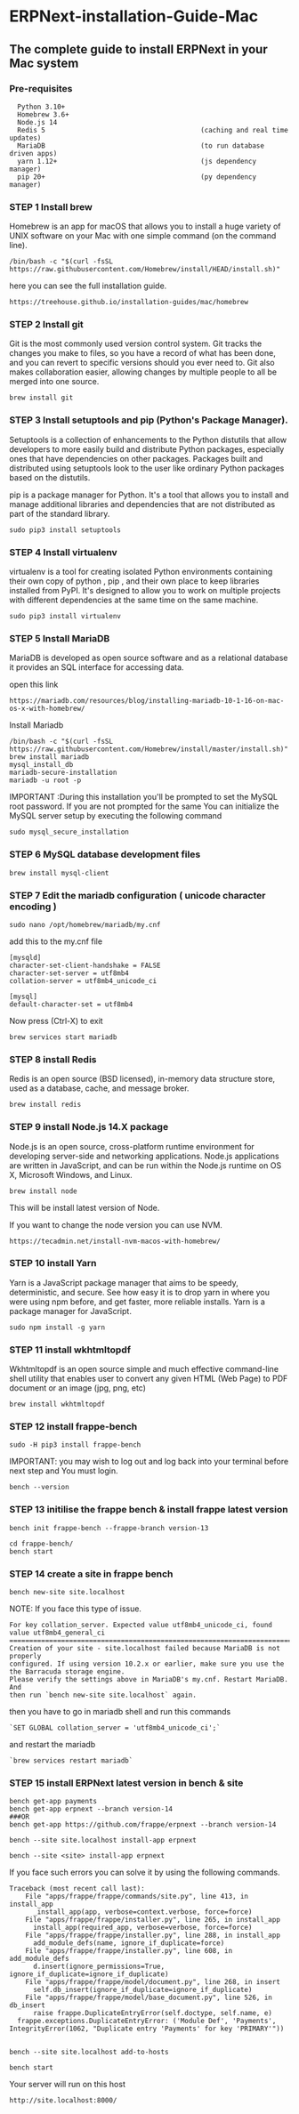 # ERPNext-installation-Guide-Mac
## The complete guide to install ERPNext in your Mac system

### Pre-requisites 

      Python 3.10+
      Homebrew 3.6+
      Node.js 14
      Redis 5                                       (caching and real time updates)
      MariaDB                                       (to run database driven apps)
      yarn 1.12+                                    (js dependency manager)
      pip 20+                                       (py dependency manager)


### STEP 1 Install brew
Homebrew is an app for macOS that allows you to install a huge variety of UNIX software on your Mac 
with one simple command (on the command line).

    /bin/bash -c "$(curl -fsSL https://raw.githubusercontent.com/Homebrew/install/HEAD/install.sh)"
    
here you can see the full installation guide.    

    https://treehouse.github.io/installation-guides/mac/homebrew


### STEP 2 Install git
Git is the most commonly used version control system. Git tracks the changes you make to files, 
so you have a record of what has been done, and you can revert to specific versions should you ever need to. 
Git also makes collaboration easier, allowing changes by multiple people to all be merged into one source.
    
    brew install git


### STEP 3 Install setuptools and pip (Python's Package Manager).
Setuptools is a collection of enhancements to the Python distutils that allow developers 
to more easily build and distribute Python packages, especially ones that have 
dependencies on other packages. Packages built and distributed using setuptools 
look to the user like ordinary Python packages based on the distutils.

pip is a package manager for Python.  It's a tool that allows you to install and manage 
additional libraries and dependencies that are not distributed as part of the standard library.

    sudo pip3 install setuptools

### STEP 4 Install virtualenv
virtualenv is a tool for creating isolated Python environments containing their own copy of
python , pip , and their own place to keep libraries installed from PyPI.
It's designed to allow you to work on multiple projects with different dependencies 
at the same time on the same machine.
    
    sudo pip3 install virtualenv
    

### STEP 5 Install MariaDB
MariaDB is developed as open source software and as a relational database it provides an SQL interface 
for accessing data.

open this link

    https://mariadb.com/resources/blog/installing-mariadb-10-1-16-on-mac-os-x-with-homebrew/
 
Install Mariadb

    /bin/bash -c "$(curl -fsSL https://raw.githubusercontent.com/Homebrew/install/master/install.sh)"
    brew install mariadb
    mysql_install_db
    mariadb-secure-installation
    mariadb -u root -p
    
     
IMPORTANT :During this installation you'll be prompted to set the MySQL root password.
If you are not prompted for the same You can initialize the MySQL server setup by executing 
the following command
    
    sudo mysql_secure_installation
    
### STEP 6  MySQL database development files

    brew install mysql-client

### STEP 7 Edit the mariadb configuration ( unicode character encoding )

    sudo nano /opt/homebrew/mariadb/my.cnf

add this to the my.cnf file

    [mysqld]
    character-set-client-handshake = FALSE
    character-set-server = utf8mb4
    collation-server = utf8mb4_unicode_ci

    [mysql]
    default-character-set = utf8mb4

Now press (Ctrl-X) to exit

    brew services start mariadb


### STEP 8 install Redis
Redis is an open source (BSD licensed), in-memory data structure store, used as a database, 
cache, and message broker.
    
    brew install redis

### STEP 9 install Node.js 14.X package
Node.js is an open source, cross-platform runtime environment for developing server-side and 
networking applications. Node.js applications are written in JavaScript, and can be run within the Node.js
runtime on OS X, Microsoft Windows, and Linux.

    brew install node
    
This will be install latest version of Node.

If you want to change the node version you can use NVM.

    https://tecadmin.net/install-nvm-macos-with-homebrew/

### STEP 10  install Yarn
Yarn is a JavaScript package manager that aims to be speedy, deterministic, and secure. 
See how easy it is to drop yarn in where you were using npm before, and get faster, more reliable installs.
Yarn is a package manager for JavaScript.
    
    sudo npm install -g yarn

### STEP 11 install wkhtmltopdf
Wkhtmltopdf is an open source simple and much effective command-line shell utility that enables 
user to convert any given HTML (Web Page) to PDF document or an image (jpg, png, etc)

    brew install wkhtmltopdf
    
    
### STEP 12 install frappe-bench

    sudo -H pip3 install frappe-bench

IMPORTANT: you may wish to log out and log back into your terminal 
before next step and You must login.
    
    bench --version
    
### STEP 13 initilise the frappe bench & install frappe latest version 

    bench init frappe-bench --frappe-branch version-13
    
    cd frappe-bench/
    bench start
    
### STEP 14 create a site in frappe bench 
    
    bench new-site site.localhost
        
NOTE: If you face this type of issue.

    For key collation_server. Expected value utf8mb4_unicode_ci, found value utf8mb4_general_ci
    ================================================================================
    Creation of your site - site.localhost failed because MariaDB is not properly
    configured. If using version 10.2.x or earlier, make sure you use the
    the Barracuda storage engine.
    Please verify the settings above in MariaDB's my.cnf. Restart MariaDB. And
    then run `bench new-site site.localhost` again.
    
then you have to go in mariadb shell and run this commands

    `SET GLOBAL collation_server = 'utf8mb4_unicode_ci';`
 
and restart the mariadb

    `brew services restart mariadb`

### STEP 15 install ERPNext latest version in bench & site

    bench get-app payments
    bench get-app erpnext --branch version-14
    ###OR
    bench get-app https://github.com/frappe/erpnext --branch version-14

    bench --site site.localhost install-app erpnext

    bench --site <site> install-app erpnext


If you face such errors you can solve it by using the following commands.

    Traceback (most recent call last):
        File "apps/frappe/frappe/commands/site.py", line 413, in install_app
          _install_app(app, verbose=context.verbose, force=force)
        File "apps/frappe/frappe/installer.py", line 265, in install_app
          install_app(required_app, verbose=verbose, force=force)
        File "apps/frappe/frappe/installer.py", line 288, in install_app
          add_module_defs(name, ignore_if_duplicate=force)
        File "apps/frappe/frappe/installer.py", line 608, in add_module_defs
          d.insert(ignore_permissions=True, ignore_if_duplicate=ignore_if_duplicate)
        File "apps/frappe/frappe/model/document.py", line 268, in insert
          self.db_insert(ignore_if_duplicate=ignore_if_duplicate)
        File "apps/frappe/frappe/model/base_document.py", line 526, in db_insert
          raise frappe.DuplicateEntryError(self.doctype, self.name, e)
      frappe.exceptions.DuplicateEntryError: ('Module Def', 'Payments', IntegrityError(1062, "Duplicate entry 'Payments' for key 'PRIMARY'"))


    bench --site site.localhost add-to-hosts
    
    bench start
    
Your server will run on this host

    http://site.localhost:8000/
